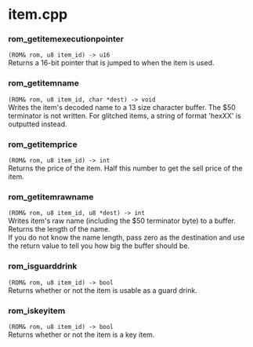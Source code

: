 # item.cpp
### rom_getitemexecutionpointer
`(ROM& rom, u8 item_id) -> u16`  
Returns a 16-bit pointer that is jumped to when the item is used.
### rom_getitemname
`(ROM& rom, u8 item_id, char *dest) -> void`  
Writes the item's decoded name to a 13 size character buffer. The $50 terminator is not written. For glitched items, a string of format 'hexXX' is outputted instead.
### rom_getitemprice
`(ROM& rom, u8 item_id) -> int`  
Returns the price of the item. Half this number to get the sell price of the item.
### rom_getitemrawname
`(ROM& rom, u8 item_id, u8 *dest) -> int`  
Writes item's raw name (including the $50 terminator byte) to a buffer.  
Returns the length of the name.  
If you do not know the name length, pass zero as the destination and use the return value to tell you how big the buffer should be.
### rom_isguarddrink
`(ROM& rom, u8 item_id) -> bool`  
Returns whether or not the item is usable as a guard drink.
### rom_iskeyitem
`(ROM& rom, u8 item_id) -> bool`  
Returns whether or not the item is a key item.
